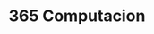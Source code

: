 ---
title: "365 Computacion"
url: /san-fernando-del-valle-de-catamarca/365-computacion/
shop: ordenador
---